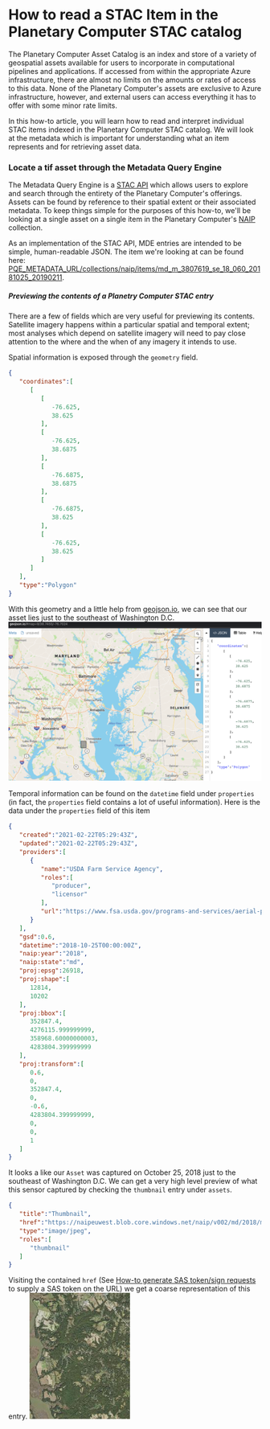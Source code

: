# How to read a STAC Item in the Planetary Computer STAC catalog

The Planetary Computer Asset Catalog is an index and store of a variety of geospatial assets available for users to incorporate in computational pipelines and applications.
If accessed from within the appropriate Azure infrastructure, there are almost no limits on the amounts or rates of access to this data.
None of the Planetary Computer's assets are exclusive to Azure infrastructure, however, and external users can access everything it has to offer with some minor rate limits.

In this how-to article, you will learn how to read and interpret individual STAC items indexed in the Planetary Computer STAC catalog.
We will look at the metadata which is important for understanding what an item represents and for retrieving asset data.


### Locate a tif asset through the Metadata Query Engine

The Metadata Query Engine is a [STAC API](https://stacspec.org/STAC-api.html) which allows users to explore and search through the entirety of the Planetary Computer's offerings.
Assets can be found by reference to their spatial extent or their associated metadata.
To keep things simple for the purposes of this how-to, we'll be looking at a single asset on a single item in the Planetary Computer's [NAIP](https://www.fsa.usda.gov/programs-and-services/aerial-photography/imagery-programs/naip-imagery/) collection.

As an implementation of the STAC API, MDE entries are intended to be simple, human-readable JSON.
The item we're looking at can be found here: [PQE_METADATA_URL/collections/naip/items/md_m_3807619_se_18_060_20181025_20190211](PQE_METADATA_URL/collections/naip/items/md_m_3807619_se_18_060_20181025_20190211).

##### Previewing the contents of a Planetry Computer STAC entry

There are a few of fields which are very useful for previewing its contents.
Satellite imagery happens within a particular spatial and temporal extent; most analyses which depend on satellite imagery will need to pay close attention to the where and the when of any imagery it intends to use.

Spatial information is exposed through the `geometry` field.
```json
{
   "coordinates":[
      [
         [
            -76.625,
            38.625
         ],
         [
            -76.625,
            38.6875
         ],
         [
            -76.6875,
            38.6875
         ],
         [
            -76.6875,
            38.625
         ],
         [
            -76.625,
            38.625
         ]
      ]
   ],
   "type":"Polygon"
}
```
With this geometry and a little help from [geojson.io](http://geojson.io/), we can see that our asset lies just to the southeast of Washington D.C.
![Image of asset location on geojson.io](images/asset-location.png)

Temporal information can be found on the `datetime` field under `properties` (in fact, the `properties` field contains a lot of useful information).
Here is the data under the `properties` field of this item
```json
{
   "created":"2021-02-22T05:29:43Z",
   "updated":"2021-02-22T05:29:43Z",
   "providers":[
      {
         "name":"USDA Farm Service Agency",
         "roles":[
            "producer",
            "licensor"
         ],
         "url":"https://www.fsa.usda.gov/programs-and-services/aerial-photography/imagery-programs/naip-imagery/"
      }
   ],
   "gsd":0.6,
   "datetime":"2018-10-25T00:00:00Z",
   "naip:year":"2018",
   "naip:state":"md",
   "proj:epsg":26918,
   "proj:shape":[
      12814,
      10202
   ],
   "proj:bbox":[
      352847.4,
      4276115.999999999,
      358968.60000000003,
      4283804.399999999
   ],
   "proj:transform":[
      0.6,
      0,
      352847.4,
      0,
      -0.6,
      4283804.399999999,
      0,
      0,
      1
   ]
}
```

It looks a like our `Asset` was captured on October 25, 2018 just to the southeast of Washington D.C.
We can get a very high level preview of what this sensor captured by checking the `thumbnail` entry under `assets`.
```json
{
   "title":"Thumbnail",
   "href":"https://naipeuwest.blob.core.windows.net/naip/v002/md/2018/md_060cm_2018/38076/m_3807619_se_18_060_20181025.200.jpg",
   "type":"image/jpeg",
   "roles":[
      "thumbnail"
   ]
}
```

Visiting the contained `href` (See [How-to generate SAS token/sign requests](./how-to-generate-sas-token-sign-requests.md) to supply a SAS token on the URL) we get a coarse representation of this entry.
![Thumbnail preview of this item's contents](images/m_3807619_se_18_060_20181025.200.jpg)
